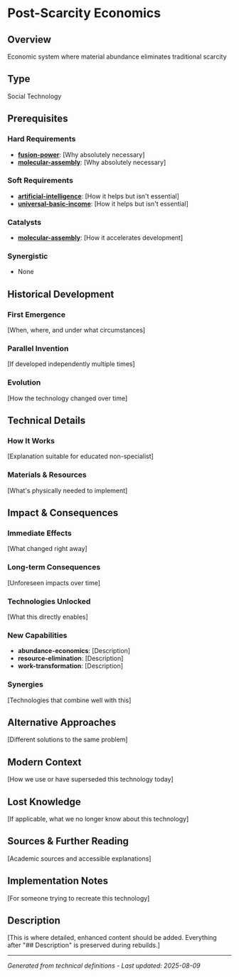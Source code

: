 # Post-Scarcity Economics

## Overview
Economic system where material abundance eliminates traditional scarcity

## Type
Social Technology

## Prerequisites

### Hard Requirements
- **[fusion-power](../fusion-power/README.md)**: [Why absolutely necessary]
- **[molecular-assembly](../molecular-assembly/README.md)**: [Why absolutely necessary]

### Soft Requirements
- **[artificial-intelligence](../artificial-intelligence/README.md)**: [How it helps but isn't essential]
- **[universal-basic-income](../universal-basic-income/README.md)**: [How it helps but isn't essential]

### Catalysts
- **[molecular-assembly](../molecular-assembly/README.md)**: [How it accelerates development]

### Synergistic
- None

## Historical Development

### First Emergence
[When, where, and under what circumstances]





### Parallel Invention
[If developed independently multiple times]

### Evolution
[How the technology changed over time]

## Technical Details

### How It Works
[Explanation suitable for educated non-specialist]

### Materials & Resources
[What's physically needed to implement]





## Impact & Consequences

### Immediate Effects
[What changed right away]

### Long-term Consequences
[Unforeseen impacts over time]

### Technologies Unlocked
[What this directly enables]

### New Capabilities
- **abundance-economics**: [Description]
- **resource-elimination**: [Description]
- **work-transformation**: [Description]

### Synergies
[Technologies that combine well with this]

## Alternative Approaches
[Different solutions to the same problem]

## Modern Context
[How we use or have superseded this technology today]

## Lost Knowledge
[If applicable, what we no longer know about this technology]

## Sources & Further Reading
[Academic sources and accessible explanations]

## Implementation Notes
[For someone trying to recreate this technology]

## Description

[This is where detailed, enhanced content should be added. Everything after "## Description" is preserved during rebuilds.]

---
*Generated from technical definitions - Last updated: 2025-08-09*
